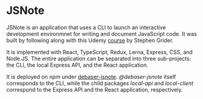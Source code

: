 # JSNote

JSNote is an application that uses a CLI to launch an interactive development environmnet for writing and document JavaScript code. It was built by following along with this Udemy [course](https://www.udemy.com/course/react-and-typescript-build-a-portfolio-project/) by Stephen Grider.

It is implemented with React, TypeScript, Redux, Lerna, Express, CSS, and Node.JS. The entire application can be separated into three sub-projects: the CLI, the local Express API, and the React application.

It is deployed on npm under [debaser-jsnote](https://www.npmjs.com/package/debaser-jsnote). _@debaser-jsnote_ itself corresponds to the CLI, while the child packages _local-api_ and _local-client_ correspond to the Express API and the React application, respectively.
